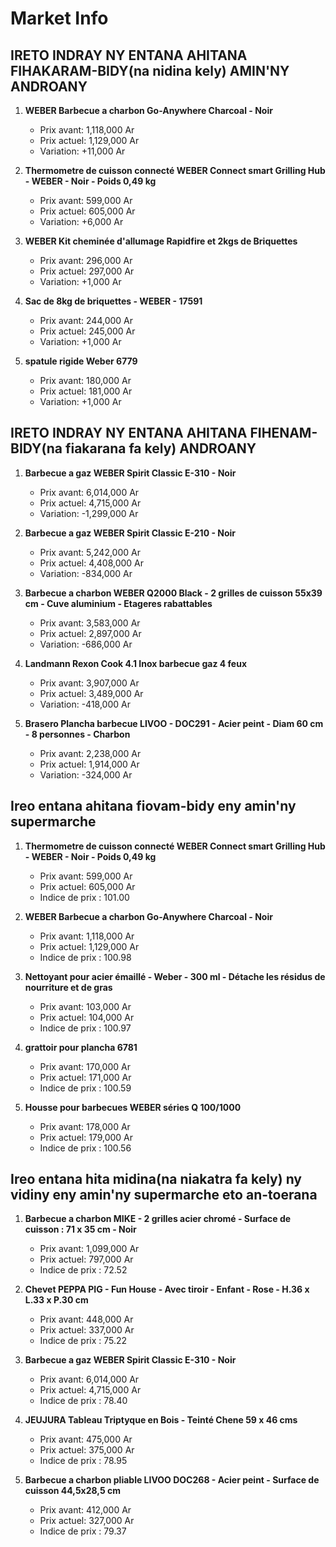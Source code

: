 # Market Info

## IRETO INDRAY NY ENTANA AHITANA FIHAKARAM-BIDY(na nidina kely) AMIN'NY ANDROANY

1. **WEBER Barbecue a charbon Go-Anywhere Charcoal - Noir**
   - Prix avant: 1,118,000 Ar
   - Prix actuel: 1,129,000 Ar
   - Variation: +11,000 Ar

2. **Thermometre de cuisson connecté WEBER Connect smart Grilling Hub - WEBER - Noir - Poids 0,49 kg**
   - Prix avant: 599,000 Ar
   - Prix actuel: 605,000 Ar
   - Variation: +6,000 Ar

3. **WEBER Kit cheminée d'allumage Rapidfire et 2kgs de Briquettes**
   - Prix avant: 296,000 Ar
   - Prix actuel: 297,000 Ar
   - Variation: +1,000 Ar

4. **Sac de 8kg de briquettes - WEBER - 17591**
   - Prix avant: 244,000 Ar
   - Prix actuel: 245,000 Ar
   - Variation: +1,000 Ar

5. **spatule rigide Weber 6779**
   - Prix avant: 180,000 Ar
   - Prix actuel: 181,000 Ar
   - Variation: +1,000 Ar

## IRETO INDRAY NY ENTANA AHITANA FIHENAM-BIDY(na fiakarana fa kely) ANDROANY

1. **Barbecue a gaz WEBER Spirit Classic E-310 - Noir**
   - Prix avant: 6,014,000 Ar
   - Prix actuel: 4,715,000 Ar
   - Variation: -1,299,000 Ar

2. **Barbecue a gaz WEBER Spirit Classic E-210 - Noir**
   - Prix avant: 5,242,000 Ar
   - Prix actuel: 4,408,000 Ar
   - Variation: -834,000 Ar

3. **Barbecue a charbon WEBER Q2000 Black - 2 grilles de cuisson 55x39 cm - Cuve aluminium - Etageres rabattables**
   - Prix avant: 3,583,000 Ar
   - Prix actuel: 2,897,000 Ar
   - Variation: -686,000 Ar

4. **Landmann Rexon Cook 4.1 Inox barbecue gaz 4 feux**
   - Prix avant: 3,907,000 Ar
   - Prix actuel: 3,489,000 Ar
   - Variation: -418,000 Ar

5. **Brasero Plancha barbecue LIVOO - DOC291 - Acier peint - Diam 60 cm - 8 personnes - Charbon**
   - Prix avant: 2,238,000 Ar
   - Prix actuel: 1,914,000 Ar
   - Variation: -324,000 Ar

## Ireo entana ahitana fiovam-bidy eny amin'ny supermarche

1. **Thermometre de cuisson connecté WEBER Connect smart Grilling Hub - WEBER - Noir - Poids 0,49 kg**
   - Prix avant: 599,000 Ar
   - Prix actuel: 605,000 Ar
   - Indice de prix : 101.00

2. **WEBER Barbecue a charbon Go-Anywhere Charcoal - Noir**
   - Prix avant: 1,118,000 Ar
   - Prix actuel: 1,129,000 Ar
   - Indice de prix : 100.98

3. **Nettoyant pour acier émaillé - Weber - 300 ml - Détache les résidus de nourriture et de gras**
   - Prix avant: 103,000 Ar
   - Prix actuel: 104,000 Ar
   - Indice de prix : 100.97

4. **grattoir pour plancha 6781**
   - Prix avant: 170,000 Ar
   - Prix actuel: 171,000 Ar
   - Indice de prix : 100.59

5. **Housse pour barbecues WEBER séries Q 100/1000**
   - Prix avant: 178,000 Ar
   - Prix actuel: 179,000 Ar
   - Indice de prix : 100.56

## Ireo entana hita midina(na niakatra fa kely) ny vidiny eny amin'ny supermarche eto an-toerana

1. **Barbecue a charbon MIKE - 2 grilles acier chromé - Surface de cuisson : 71 x 35 cm - Noir**
   - Prix avant: 1,099,000 Ar
   - Prix actuel: 797,000 Ar
   - Indice de prix : 72.52

2. **Chevet PEPPA PIG - Fun House - Avec tiroir - Enfant - Rose - H.36 x L.33 x P.30 cm**
   - Prix avant: 448,000 Ar
   - Prix actuel: 337,000 Ar
   - Indice de prix : 75.22

3. **Barbecue a gaz WEBER Spirit Classic E-310 - Noir**
   - Prix avant: 6,014,000 Ar
   - Prix actuel: 4,715,000 Ar
   - Indice de prix : 78.40

4. **JEUJURA Tableau Triptyque en Bois - Teinté Chene 59 x 46 cms**
   - Prix avant: 475,000 Ar
   - Prix actuel: 375,000 Ar
   - Indice de prix : 78.95

5. **Barbecue a charbon pliable LIVOO DOC268 - Acier peint - Surface de cuisson 44,5x28,5 cm**
   - Prix avant: 412,000 Ar
   - Prix actuel: 327,000 Ar
   - Indice de prix : 79.37

